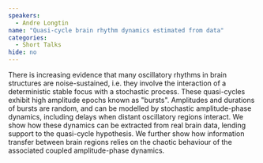 ```yaml
---
speakers:
  - Andre Longtin
name: "Quasi-cycle brain rhythm dynamics estimated from data"
categories:
  - Short Talks
hide: no
---
```

There is increasing evidence that many oscillatory rhythms in brain structures are noise-sustained, i.e. they involve the interaction of a deterministic stable focus with a stochastic process. These quasi-cycles exhibit high amplitude epochs known as "bursts". Amplitudes and durations of bursts are random, and can be modelled by stochastic amplitude-phase dynamics, including delays when distant oscillatory regions interact. We show how these dynamics can be extracted from real brain data, lending support to the quasi-cycle hypothesis. We further show how information transfer between brain regions relies on the chaotic behaviour of the associated coupled amplitude-phase dynamics.
